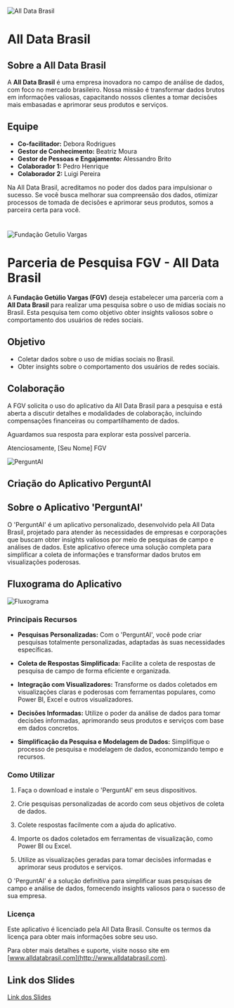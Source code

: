 ![All Data Brasil](./docs/img/s00_estrutura_do_projeto.jpg)
# All Data Brasil

## Sobre a All Data Brasil

A **All Data Brasil** é uma empresa inovadora no campo de análise de dados, com foco no mercado brasileiro. Nossa missão é transformar dados brutos em informações valiosas, capacitando nossos clientes a tomar decisões mais embasadas e aprimorar seus produtos e serviços.

## Equipe
- **Co-facilitador:** Debora Rodrigues
- **Gestor de Conhecimento:** Beatriz Moura
- **Gestor de Pessoas e Engajamento:** Alessandro Brito
- **Colaborador 1:** Pedro Henrique
- **Colaborador 2:** Luigi Pereira

Na All Data Brasil, acreditamos no poder dos dados para impulsionar o sucesso. Se você busca melhorar sua compreensão dos dados, otimizar processos de tomada de decisões e aprimorar seus produtos, somos a parceira certa para você.
#


![Fundação Getulio Vargas](./docs/img/s00_estrutura_do_projeto.jpg)
# Parceria de Pesquisa FGV - All Data Brasil
A **Fundação Getúlio Vargas (FGV)** deseja estabelecer uma parceria com a **All Data Brasil** para realizar uma pesquisa sobre o uso de mídias sociais no Brasil. Esta pesquisa tem como objetivo obter insights valiosos sobre o comportamento dos usuários de redes sociais.

## Objetivo

- Coletar dados sobre o uso de mídias sociais no Brasil.
- Obter insights sobre o comportamento dos usuários de redes sociais.

## Colaboração

A FGV solicita o uso do aplicativo da All Data Brasil para a pesquisa e está aberta a discutir detalhes e modalidades de colaboração, incluindo compensações financeiras ou compartilhamento de dados.

Aguardamos sua resposta para explorar esta possível parceria.

Atenciosamente,
[Seu Nome]
FGV

![PerguntAI](./docs/img/s00_estrutura_do_projeto.jpg)
## Criação do Aplicativo PerguntAI

## Sobre o Aplicativo 'PerguntAI'

O 'PerguntAI' é um aplicativo personalizado, desenvolvido pela All Data Brasil, projetado para atender às necessidades de empresas e corporações que buscam obter insights valiosos por meio de pesquisas de campo e análises de dados. Este aplicativo oferece uma solução completa para simplificar a coleta de informações e transformar dados brutos em visualizações poderosas.


## Fluxograma do Aplicativo

![Fluxograma](./docs/img/s00_estrutura_do_projeto.jpg)


### Principais Recursos

- **Pesquisas Personalizadas:** Com o 'PerguntAI', você pode criar pesquisas totalmente personalizadas, adaptadas às suas necessidades específicas.

- **Coleta de Respostas Simplificada:** Facilite a coleta de respostas de pesquisa de campo de forma eficiente e organizada.

- **Integração com Visualizadores:** Transforme os dados coletados em visualizações claras e poderosas com ferramentas populares, como Power BI, Excel e outros visualizadores.

- **Decisões Informadas:** Utilize o poder da análise de dados para tomar decisões informadas, aprimorando seus produtos e serviços com base em dados concretos.

- **Simplificação da Pesquisa e Modelagem de Dados:** Simplifique o processo de pesquisa e modelagem de dados, economizando tempo e recursos.

### Como Utilizar

1. Faça o download e instale o 'PerguntAI' em seus dispositivos.

2. Crie pesquisas personalizadas de acordo com seus objetivos de coleta de dados.

3. Colete respostas facilmente com a ajuda do aplicativo.

4. Importe os dados coletados em ferramentas de visualização, como Power BI ou Excel.

5. Utilize as visualizações geradas para tomar decisões informadas e aprimorar seus produtos e serviços.

O 'PerguntAI' é a solução definitiva para simplificar suas pesquisas de campo e análise de dados, fornecendo insights valiosos para o sucesso de sua empresa.

### Licença

Este aplicativo é licenciado pela All Data Brasil. Consulte os termos da licença para obter mais informações sobre seu uso.

Para obter mais detalhes e suporte, visite nosso site em [www.alldatabrasil.com](http://www.alldatabrasil.com).

## Link dos Slides
[Link dos Slides](http://www.alldatabrasil.com)
